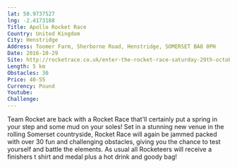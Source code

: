 ```yaml
---
lat: 50.9737527
lng: -2.4173188
Title: Apollo Rocket Race
Country: United Kingdom
City: Henstridge
Address: Toomer Farm, Sherborne Road, Henstridge, SOMERSET BA8 0PH
Date: 2016-10-29
Site: http://rocketrace.co.uk/enter-the-rocket-race-saturday-29th-october-2016/
Length: 5 km
Obstacles: 30
Price: 40-55
Currency: Pound
Youtube: 
Challenge:
---
```


Team Rocket are back with a Rocket Race that'll certainly put a spring in your step and some mud on your soles! Set in a stunning new venue in the rolling Somerset countryside, Rocket Race will again be jammed packed with over 30 fun and challenging obstacles, giving you the chance to test yourself and battle the elements. As usual all Rocketeers will receive a finishers t shirt and medal plus a hot drink and goody bag!
